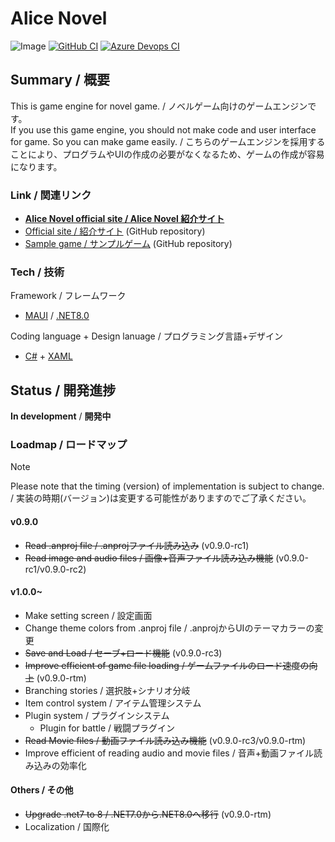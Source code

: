 # Alice Novel
![Image](image.png)
[![GitHub CI](https://github.com/Lemon73-Computing/Alice_Novel/actions/workflows/dotnet-maui.yml/badge.svg)](https://github.com/Lemon73-Computing/Alice_Novel/actions/workflows/dotnet-maui.yml)
[![Azure Devops CI](https://dev.azure.com/lemon73/Alice_Novel/_apis/build/status%2FAlice_Novel?branchName=master)](https://dev.azure.com/lemon73/Alice_Novel/_build/latest?definitionId=2&branchName=master)

## Summary / 概要
This is game engine for novel game. / ノベルゲーム向けのゲームエンジンです。<br />
If you use this game engine, you should not make code and user interface for game. So you can make game easily. / こちらのゲームエンジンを採用することにより、プログラムやUIの作成の必要がなくなるため、ゲームの作成が容易になります。<br />

### Link / 関連リンク
- **[Alice Novel official site / Alice Novel 紹介サイト](https://alicenovel.web.app "Alice Novel で世界をより楽しく")**
- [Official site / 紹介サイト](https://github.com/Lemon73-Computing/Alice_Novel-Docs) (GitHub repository)
- [Sample game / サンプルゲーム](https://github.com/Lemon73-Computing/Alice_Novel-Docs) (GitHub repository)

### Tech / 技術
Framework / フレームワーク
- [MAUI] / [.NET8.0]

Coding language + Design lanuage / プログラミング言語+デザイン
- [C#] + [XAML]

[MAUI]: https://dot.net/maui ".NET MAUI"
[.NET8.0]: https://dot.net ".NET"
[C#]: https://learn.microsoft.com/en-us/dotnet/csharp/ "C#ドキュメント"
[xaml]: https://learn.microsoft.com/en-us/dotnet/maui/xaml/ ".NET MAUI XAMLドキュメント"

## Status / 開発進捗
**In development** / **開発中**

### Loadmap / ロードマップ
> [!NOTE]
> Please note that the timing (version) of implementation is subject to change. / 実装の時期(バージョン)は変更する可能性がありますのでご了承ください。

#### v0.9.0
- ~~Read .anproj file / .anprojファイル読み込み~~ (v0.9.0-rc1)
- ~~Read image and audio files / 画像+音声ファイル読み込み機能~~ (v0.9.0-rc1/v0.9.0-rc2)

#### v1.0.0~
- Make setting screen / 設定画面
- Change theme colors from .anproj file / .anprojからUIのテーマカラーの変更
- ~~Save and Load / セーブ+ロード機能~~ (v0.9.0-rc3)
- ~~Improve efficient of game file loading / ゲームファイルのロード速度の向上~~ (v0.9.0-rtm)
- Branching stories / 選択肢+シナリオ分岐
- Item control system / アイテム管理システム
- Plugin system / プラグインシステム
  - Plugin for battle / 戦闘プラグイン
- ~~Read Movie files / 動画ファイル読み込み機能~~ (v0.9.0-rc3/v0.9.0-rtm)
- Improve efficient of reading audio and movie files / 音声+動画ファイル読み込みの効率化

#### Others / その他
- ~~Upgrade .net7 to 8 / .NET7.0から.NET8.0へ移行~~ (v0.9.0-rtm)
- Localization / 国際化
